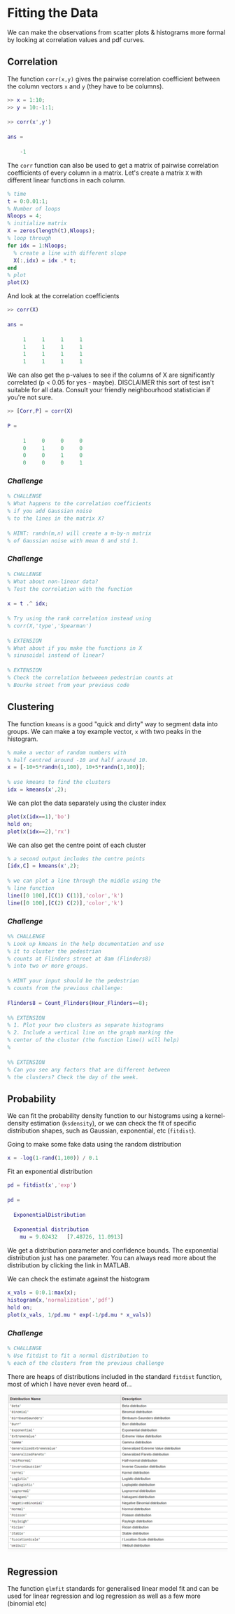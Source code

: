 # Fitting the Data

We can make the observations from scatter plots & histograms more formal by looking at correlation values and pdf curves.

## Correlation
The function `corr(x,y)` gives the pairwise correlation coefficient between the column vectors `x` and `y` (they have to be columns).

``` Matlab
>> x = 1:10;
>> y = 10:-1:1;

>> corr(x',y')

ans =

    -1
```

The `corr` function can also be used to get a matrix of pairwise correlation coefficients of every column in a matrix. Let's create a matrix `X` with different linear functions in each column.

``` Matlab
% time
t = 0:0.01:1;
% Number of loops
Nloops = 4;
% initialize matrix
X = zeros(length(t),Nloops);
% loop through
for idx = 1:Nloops;
  % create a line with different slope
  X(:,idx) = idx .* t;      
end
% plot
plot(X)
```
And look at the correlation coefficients

``` Matlab
>> corr(X)

ans =

     1     1     1     1
     1     1     1     1
     1     1     1     1
     1     1     1     1
```

We can also get the p-values to see if the columns of X are significantly correlated (p < 0.05 for yes - maybe). DISCLAIMER this sort of test isn't suitable for all data. Consult your friendly neighbourhood statistician if you're not sure.

``` Matlab
>> [Corr,P] = corr(X)

P =

     1     0     0     0
     0     1     0     0
     0     0     1     0
     0     0     0     1
```

### *Challenge*
``` Matlab
% CHALLENGE
% What happens to the correlation coefficients
% if you add Gaussian noise
% to the lines in the matrix X?

% HINT: randn(m,n) will create a m-by-n matrix 
% of Gaussian noise with mean 0 and std 1. 
```

### *Challenge*

``` Matlab
% CHALLENGE
% What about non-linear data?
% Test the correlation with the function 

x = t .^ idx;

% Try using the rank correlation instead using
% corr(X,'type','Spearman')

% EXTENSION
% What about if you make the functions in X 
% sinusoidal instead of linear? 

% EXTENSION
% Check the correlation betweeen pedestrian counts at
% Bourke street from your previous code

```

## Clustering

The function `kmeans` is a good "quick and dirty" way to segment data into groups. 
We can make a toy example vector, `x` with two peaks in the histogram.
``` Matlab
% make a vector of random numbers with 
% half centred around -10 and half around 10.
x = [-10+5*randn(1,100), 10+5*randn(1,100)];

% use kmeans to find the clusters
idx = kmeans(x',2);
```
We can plot the data separately using the cluster index
```Matlab
plot(x(idx==1),'bo')
hold on;
plot(x(idx==2),'rx')
```
We can also get the centre point of each cluster
```Matlab
% a second output includes the centre points
[idx,C] = kmeans(x',2);

% we can plot a line through the middle using the 
% line function
line([0 100],[C(1) C(1)],'color','k')
line([0 100],[C(2) C(2)],'color','k')
```
### *Challenge*
``` Matlab
%% CHALLENGE 
% Look up kmeans in the help documentation and use 
% it to cluster the pedestrian
% counts at Flinders street at 8am (Flinders8)
% into two or more groups.

% HINT your input should be the pedestrian 
% counts from the previous challenge: 

Flinders8 = Count_Flinders(Hour_Flinders==8);

%% EXTENSION
% 1. Plot your two clusters as separate histograms
% 2. Include a vertical line on the graph marking the 
% center of the cluster (the function line() will help)
% 

%% EXTENSION
% Can you see any factors that are different between 
% the clusters? Check the day of the week. 

```

## Probability

We can fit the probability density function to our histograms using a kernel-density estimation (`ksdensity`), or we can check the fit of specific distribution shapes, such as Gaussian, exponential, etc (`fitdist`).

Going to make some fake data using the random distribution
```Matlab
x = -log(1-rand(1,100)) / 0.1
```

Fit an exponential distribution
```Matlab
pd = fitdist(x','exp')

pd = 

  ExponentialDistribution

  Exponential distribution
    mu = 9.02432   [7.48726, 11.0913]
```

We get a distribution parameter and confidence bounds. The exponential distribution just has one parameter. You can always read more about the distribution by clicking the link in MATLAB.

We can check the estimate against the histogram
``` Matlab
x_vals = 0:0.1:max(x);
histogram(x,'normalization','pdf')
hold on;
plot(x_vals, 1/pd.mu * exp(-1/pd.mu * x_vals))
```

### *Challenge*
``` Matlab
% CHALLENGE
% Use fitdist to fit a normal distribution to 
% each of the clusters from the previous challenge
```

There are heaps of distributions included in the standard `fitdist` function, most of which I have never even heard of...

![](dist.jpg)

## Regression

The function `glmfit` standards for generalised linear model fit and can be used for linear regression and log regression as well as a few more (binomial etc)
